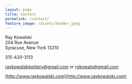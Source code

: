 ```yaml
---
layout: page
title: Contact
permalink: /contact/
feature_image: /assets/header.jpeg
---
```


Ray Kowalski  
204 Roe Avenue  
Syracuse, New York 13210

315-420-3113

[raykowalskipottery@gmail.com](raykowalskipottery@gmail.com) or [rgkowals@gmail.com](rgkowals@gmail.com)

[http://www.raykowalski.com](http://www.raykowalski.com)